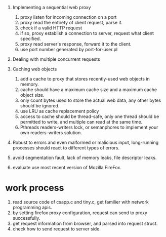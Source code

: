 1. Implementing a sequential web proxy
    1. proxy listen for incoming connection on a port
    2. proxy read the entirety of client request, parse it.
    3. check if a valid HTTP request
    4. if so, proxy establish a connection to server, request what client specified.
    5. proxy read server's response, forward it to the client.
    6. use port number generated by port-for-user.pl
2. Dealing with multiple concurrent requests

3. Caching web objects
    1. add a cache to proxy that stores recently-used web objects in memory.
    2. cache should have a maximum cache size and a maximum cache object size.
    3. only count bytes used to store the actual web data, any other bytes should be ignored.
    4. use LRU as cache replacement policy
    5. access to cache should be thread-safe, only one thread should be permitted to write, and multiple can read at the same time.
    6. Pthreads readers-writers lock, or semanphores to implement your own readers-writers solution.
4. Robust to errors and even malformed or malicious input, long-running processes should react to different types of errors.
5. avoid segmentation fault, lack of memory leaks, file descriptor leaks.
6. evaluate use most recent version of Mozilla FireFox.


# work process
1. read source code of csapp.c and tiny.c, get familier with network programming apis.
2. by setting firefox proxy configuration, request can send to proxy successfully.
3. get request information from browser, and parsed into request struct.
4. check how to send request to server side.